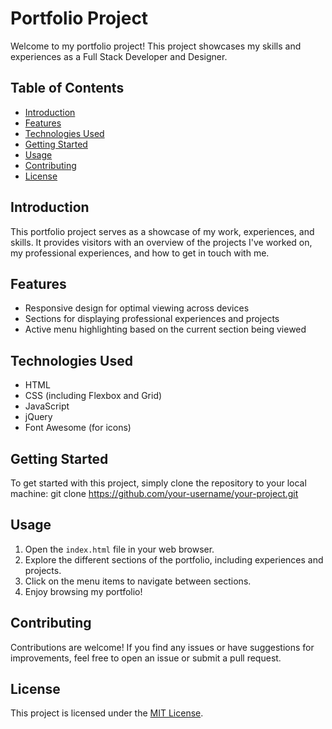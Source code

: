 # Portfolio Project

Welcome to my portfolio project! This project showcases my skills and experiences as a Full Stack Developer and Designer.

## Table of Contents

- [Introduction](#introduction)
- [Features](#features)
- [Technologies Used](#technologies-used)
- [Getting Started](#getting-started)
- [Usage](#usage)
- [Contributing](#contributing)
- [License](#license)

## Introduction

This portfolio project serves as a showcase of my work, experiences, and skills. It provides visitors with an overview of the projects I've worked on, my professional experiences, and how to get in touch with me.

## Features

- Responsive design for optimal viewing across devices
- Sections for displaying professional experiences and projects
- Active menu highlighting based on the current section being viewed

## Technologies Used

- HTML
- CSS (including Flexbox and Grid)
- JavaScript
- jQuery
- Font Awesome (for icons)

## Getting Started

To get started with this project, simply clone the repository to your local machine:
git clone https://github.com/your-username/your-project.git


## Usage

1. Open the `index.html` file in your web browser.
2. Explore the different sections of the portfolio, including experiences and projects.
3. Click on the menu items to navigate between sections.
4. Enjoy browsing my portfolio!

## Contributing

Contributions are welcome! If you find any issues or have suggestions for improvements, feel free to open an issue or submit a pull request.

## License

This project is licensed under the [MIT License](LICENSE).
